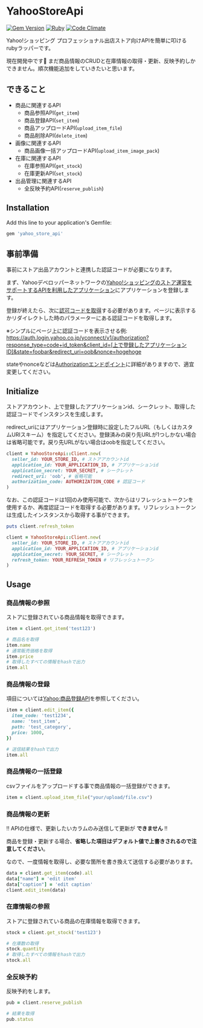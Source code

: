 # YahooStoreApi

[![Gem Version](https://badge.fury.io/rb/yahoo_store_api.svg)](https://badge.fury.io/rb/yahoo_store_api)
[![Ruby](https://github.com/t4traw/yahoo_store_api/actions/workflows/main.yml/badge.svg)](https://github.com/t4traw/yahoo_store_api/actions/workflows/main.yml)
[![Code Climate](https://codeclimate.com/github/t4traw/yahoo_store_api/badges/gpa.svg)](https://codeclimate.com/github/t4traw/yahoo_store_api)

Yahoo!ショッピング プロフェッショナル出店ストア向けAPIを簡単に叩けるrubyラッパーです。

現在開発中です🐛 まだ商品情報のCRUDと在庫情報の取得・更新、反映予約しかできません。順次機能追加をしていきたいと思います。

## できること

* 商品に関連するAPI
  * 商品参照API(`get_item`)
  * 商品登録API(`set_item`)
  * 商品アップロードAPI(`upload_item_file`)
  * 商品削除API(`delete_item`)
* 画像に関連するAPI
  * 商品画像一括アップロードAPI(`upload_item_image_pack`)
* 在庫に関連するAPI
  * 在庫参照API(`get_stock`)
  * 在庫更新API(`set_stock`)
* 出品管理に関連するAPI
  * 全反映予約API(`reserve_publish`)

## Installation

Add this line to your application's Gemfile:

```ruby
gem 'yahoo_store_api'
```

## 事前準備

事前にストア出品アカウントと連携した認証コードが必要になります。

まず、Yahooデベロッパーネットワークの[Yahoo!ショッピングのストア運営をサポートするAPIを利用したアプリケーション](https://e.developer.yahoo.co.jp/shopping/register)にアプリケーションを登録します。

登録が終えたら、次に[認可コードを取得](https://developer.yahoo.co.jp/yconnect/server_app/explicit/authorization.html)する必要があります。ページに表示するかリダイレクトした時のパラメーターにある認証コードを取得します。

※シンプルにページ上に認証コードを表示させる例: https://auth.login.yahoo.co.jp/yconnect/v1/authorization?response_type=code+id_token&client_id=[上で登録したアプリケーションID]&state=foobar&redirect_uri=oob&nonce=hogehoge

stateやnonceなどは[Authorizationエンドポイント](https://developer.yahoo.co.jp/yconnect/server_app/explicit/authorization.html)に詳細がありますので、適宜変更してください。

## Initialize

ストアアカウント、上で登録したアプリケーションid、シークレット、取得した認証コードでインスタンスを生成します。

redirect_uriにはアプリケーション登録時に設定したフルURL（もしくはカスタムURIスキーム）を指定してください。登録済みの戻り先URLが1つしかない場合は省略可能です。戻り先URLがない場合はoobを指定してください。

```ruby
client = YahooStoreApi::Client.new(
  seller_id: YOUR_STORE_ID, # ストアアカウントid
  application_id: YOUR_APPLICATION_ID, # アプリケーションid
  application_secret: YOUR_SECRET, # シークレット
  redirect_uri: 'oob', # 省略可能
  authorization_code: AUTHORIZATION_CODE # 認証コード
)
```

なお、この認証コードは1回のみ使用可能で、次からはリフレッシュトークンを使用するか、再度認証コードを取得する必要があります。リフレッシュトークンは生成したインスタンスから取得する事ができます。

```ruby
puts client.refresh_token
```

```ruby
client = YahooStoreApi::Client.new(
  seller_id: YOUR_STORE_ID, # ストアアカウントid
  application_id: YOUR_APPLICATION_ID, # アプリケーションid
  application_secret: YOUR_SECRET, # シークレット
  refresh_token: YOUR_REFRESH_TOKEN # リフレッシュトークン
)
```

## Usage

### 商品情報の参照

ストアに登録されている商品情報を取得できます。

```ruby
item = client.get_item('test123')

# 商品名を取得
item.name
# 通常販売価格を取得
item.price
# 取得したすべての情報をhashで出力
item.all
```

### 商品情報の登録

項目については[Yahoo:商品登録API](https://developer.yahoo.co.jp/webapi/shopping/editItem.html)を参照してください。

```ruby
item = client.edit_item({
  item_code: 'test1234',
  name: 'test_item',
  path: 'test_category',
  price: 1000,
})

# 送信結果をhashで出力
item.all
```

### 商品情報の一括登録

csvファイルをアップロードする事で商品情報の一括登録ができます。

```ruby
item = client.upload_item_file("your/upload/file.csv")
```

### 商品情報の更新

:bangbang: APIの仕様で、更新したいカラムのみ送信して更新が **できません** :bangbang:

商品を登録・更新する場合、**省略した項目はデフォルト値で上書きされるので注意してください**。

なので、一度情報を取得し、必要な箇所を書き換えて送信する必要があります。

```ruby
data = client.get_item(code).all
data["name"] = 'edit item'
data["caption"] = 'edit caption'
client.edit_item(data)
```

### 在庫情報の参照

ストアに登録されている商品の在庫情報を取得できます。

```ruby
stock = client.get_stock('test123')

# 在庫数の取得
stock.quantity
# 取得したすべての情報をhashで出力
stock.all
```

### 全反映予約

反映予約をします。

```ruby
pub = client.reserve_publish

# 結果を取得
pub.status
```
